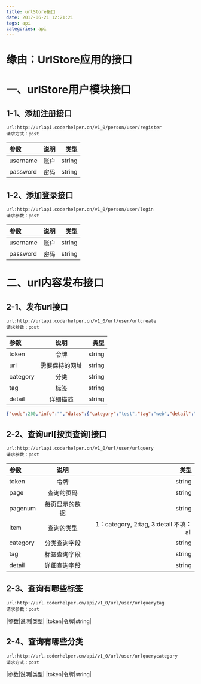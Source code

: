 ```yaml
---
title: urlStore接口
date: 2017-06-21 12:21:21
tags: api
categories: api
---
```

# 缘由：UrlStore应用的接口

<!--more-->

# 一、urlStore用户模块接口
## 1-1、添加注册接口
```
url:http://urlapi.coderhelper.cn/v1_0/person/user/register
请求方式：post
```

| 参数 | 说明 | 类型 |
| :--- | :----: | ----: |
| username | 账户 | string |
| password | 密码 | string |


## 1-2、添加登录接口
```
url:http://urlapi.coderhelper.cn/v1_0/person/user/login
请求参数：post
```

|参数|说明|类型|
|:---|:---:|---:|
|username|账户|string|
|password|密码|string|

# 二、url内容发布接口
## 2-1、发布url接口
```
url:http://urlapi.coderhelper.cn/v1_0/url/user/urlcreate
请求参数：post
```

|参数|说明|类型|
|:---|:---:|---:|
|token|令牌|string|
|url|需要保持的网址|string|
|category|分类|string|
|tag|标签|string|
|detail|详细描述|string|

```json
{"code":200,"info":"","datas":{"category":"test","tag":"web","detail":"justFortest","userId":"7393ee8db55db7ea99070676e0029972","id":1}}
```

## 2-2、查询url[按页查询]接口
```
url:http://urlapi.coderhelper.cn/v1_0/url/user/urlquery
请求参数：post
```

|参数|说明|类型|
|:---|:---:|---:|
|token|令牌|string|
|page|查询的页码|string|
|pagenum|每页显示的数据|string|
|item|查询的类型|1：category, 2:tag, 3:detail 不填：all|
|category|分类查询字段|string|
|tag|标签查询字段|string|
|detail|详细查询字段|string|


## 2-3、查询有哪些标签
```
url:http://url.coderhelper.cn/api/v1_0/url/user/urlquerytag
请求参数：post
```

|参数|说明|类型|
|token|令牌|string|

## 2-4、查询有哪些分类
```
url:http://url.coderhelper.cn/api/v1_0/url/user/urlquerycategory
请求方式：post
```

|参数|说明|类型|
|token|令牌|string|